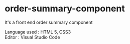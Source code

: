 # order-summary-component

It's a front end order summary component

Language used : HTML 5, CSS3 
<br>
Editor : Visual Studio Code
